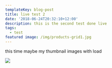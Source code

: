 ```yaml
---
templateKey: blog-post
title: live test 2
date: '2018-06-24T20:32:10+12:00'
description: this is the second test done live
tags:
  - test
featured image: /img/products-grid1.jpg
---
```

this time maybe my thumbnail images with load



![](/img/9bcc02870880a7a57ff4eb2dcdbe78e3.jpg)
